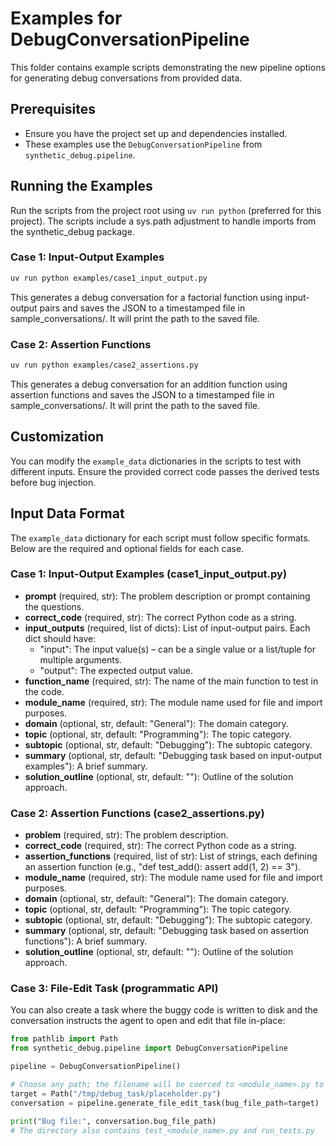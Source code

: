 # Examples for DebugConversationPipeline

This folder contains example scripts demonstrating the new pipeline options for generating debug conversations from provided data.

## Prerequisites

- Ensure you have the project set up and dependencies installed.
- These examples use the `DebugConversationPipeline` from `synthetic_debug.pipeline`.

## Running the Examples

Run the scripts from the project root using `uv run python` (preferred for this project). The scripts include a sys.path adjustment to handle imports from the synthetic_debug package.

### Case 1: Input-Output Examples

```bash
uv run python examples/case1_input_output.py
```

This generates a debug conversation for a factorial function using input-output pairs and saves the JSON to a timestamped file in sample_conversations/. It will print the path to the saved file.

### Case 2: Assertion Functions

```bash
uv run python examples/case2_assertions.py
```

This generates a debug conversation for an addition function using assertion functions and saves the JSON to a timestamped file in sample_conversations/. It will print the path to the saved file.

## Customization

You can modify the `example_data` dictionaries in the scripts to test with different inputs. Ensure the provided correct code passes the derived tests before bug injection.

## Input Data Format

The `example_data` dictionary for each script must follow specific formats. Below are the required and optional fields for each case.

### Case 1: Input-Output Examples (case1_input_output.py)

- **prompt** (required, str): The problem description or prompt containing the questions.
- **correct_code** (required, str): The correct Python code as a string.
- **input_outputs** (required, list of dicts): List of input-output pairs. Each dict should have:
  - "input": The input value(s) – can be a single value or a list/tuple for multiple arguments.
  - "output": The expected output value.
- **function_name** (required, str): The name of the main function to test in the code.
- **module_name** (required, str): The module name used for file and import purposes.
- **domain** (optional, str, default: "General"): The domain category.
- **topic** (optional, str, default: "Programming"): The topic category.
- **subtopic** (optional, str, default: "Debugging"): The subtopic category.
- **summary** (optional, str, default: "Debugging task based on input-output examples"): A brief summary.
- **solution_outline** (optional, str, default: ""): Outline of the solution approach.

### Case 2: Assertion Functions (case2_assertions.py)

- **problem** (required, str): The problem description.
- **correct_code** (required, str): The correct Python code as a string.
- **assertion_functions** (required, list of str): List of strings, each defining an assertion function (e.g., "def test_add(): assert add(1, 2) == 3").
- **module_name** (required, str): The module name used for file and import purposes.
- **domain** (optional, str, default: "General"): The domain category.
- **topic** (optional, str, default: "Programming"): The topic category.
- **subtopic** (optional, str, default: "Debugging"): The subtopic category.
- **summary** (optional, str, default: "Debugging task based on assertion functions"): A brief summary.
- **solution_outline** (optional, str, default: ""): Outline of the solution approach.

### Case 3: File-Edit Task (programmatic API)

You can also create a task where the buggy code is written to disk and the conversation instructs the agent to open and edit that file in-place:

```python
from pathlib import Path
from synthetic_debug.pipeline import DebugConversationPipeline

pipeline = DebugConversationPipeline()

# Choose any path; the filename will be coerced to <module_name>.py to match tests
target = Path("/tmp/debug_task/placeholder.py")
conversation = pipeline.generate_file_edit_task(bug_file_path=target)

print("Bug file:", conversation.bug_file_path)
# The directory also contains test_<module_name>.py and run_tests.py
```
